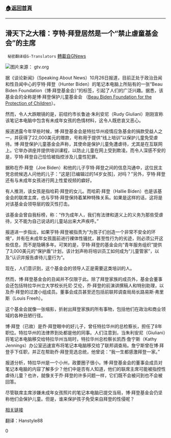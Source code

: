 ###  [:house:返回首頁](https://github.com/ourhimalayas/txt)
---

## 滑天下之大稽：亨特·拜登居然是一个“禁止虐童基金会”的主席
` 秘密翻译组G-Translators` [轉載自GNews](https://gnews.org/zh-hans/504442/)

![]()![](https://gnews-media-offload.s3.amazonaws.com/wp-content/uploads/2020/10/27191627/1-271.png)图片来源： gtv.org


据《谈论新闻》（Speaking About News）10月26日报道，目前正处于政治丑闻和性丑闻中心的亨特·拜登（Hunter Biden）的笔记本电脑上所贴有的一张“Beau Biden Foundation（博·拜登基金会）”的标签，引起了人们的广泛兴趣。据悉，该基金会的全称是博·拜登保护儿童基金会 （[Beau Biden Foundation for the Protection of Children](https://www.beaubidenfoundation.org/)）。

然而，令人大跌眼镜的是，前纽约市长鲁迪·朱利安尼（Rudy Giuliani）刚刚宣称该笔记本电脑中包含有未成年女孩的色情材料，这令人既悲哀又恶心。

报道透露今年早些时候，博·拜登基金会是特拉华州疫情应急基金的捐款受益人之一，并获得了22,000美元的赠款，号称用于提供“线上培训”以保护儿童免受虐待。博·拜登保护儿童基金会声称，其使命是保护儿童免遭虐待，尤其是在互联网上。它举办讲座并提供培训课程，以防止儿童在网上受到欺凌。而令人深感不安的是，亨特·拜登自己恰恰被指控涉及儿童性犯罪。

据称在乔·拜登（Joe Biden）和他的儿子亨特·拜登之间的信息沟通中，这位民主党总统候选人问他的儿子：“这是[已编辑过的14岁女孩]，对吗？”另外，亨特·拜登还有与未成年女孩进行网上性爱视频的癖好。

有人推测，该女孩是指哈莉·拜登的女儿。而哈莉·拜登（Hallie Biden）也是该基金会的联席主席，也与亨特·拜登保持着某种特殊关系。如果是这样的话，这将是对该基金会领导层的毁灭性打击。

该基金会曾自我标榜，称：“作为成年人，我们有法律和道义上的义务为那些受虐待，又不能为自己说话的儿童站出来大声疾呼。”

报道进一步指出，如果亨特·拜登被指责为“为孩子们创造一个非常不安全的环境”，并有在未成年女孩面前进行裸体性骚扰，甚至性行为的劣迹，则必须公开这些信息，而不是隐瞒多年。可笑的是，亨特·拜登的基金会向“青年服务组织”提供了3,000美元的“保护盾”计划，该计划声称将培训员工如何成为“儿童管家”，以及“认识并报告虐待儿童行为”。

现在，人们意识到，这个基金会的领导人正是需要这类培训的人。

然而，博·拜登基金会的丑闻并不仅限于此。除了拜登家族的成员外，基金会董事会还包括特拉华州立大学校长托尼·艾伦，乔·拜登的前演讲撰稿人和特别助理，以及乔·拜登的过渡小组成员。董事会成员甚至还包括前联邦调查局局长路易斯·弗里斯（Louis Freeh）。

这个基金会就像一张缩影，折射出拜登家族的所有事物，包括他们在政治和商业领域的各种丑陋行径。

博·拜登（已故）是乔·拜登眼中的好儿子，曾任特拉华州的总检察长，担任了8年职位。特拉华州的法律界到处都是他的同事。人们注意到，当朱利安尼（Giuliani）将笔记本电脑移交给特拉华州当局时，特拉华州总检察长凯西·詹宁斯（Kathy Jennings）办公室迅速宣布将笔记本电脑移交给了联邦调查局。詹宁斯曾在博·拜登手下任职，并正在帮助乔·拜登竞选总统，他曾说：“我一生都感激拜登一家。”

报道分析，特拉华州是一个小州，政要圈子很小。博·拜登基金会的董事会成员对笔记本电脑的内容了解多少？他们中是否有人知道，他们的联席主席可能被指控性虐待儿童？也许，就像关于乔·拜登的许多问题一样，它们既不会被问到也不会被回答。

尽管联席主席涉嫌未成年女孩照片的笔记本电脑已提交当局，博·拜登基金会仍坚称他们会保护儿童。但是，谁来保护孩子免受来自拜登的性侵呢？

[相关链接](https://speakingaboutnews.com/hunter-biden-chaired-a-foundation-to-stop-child-abuse-while-engaging-in-it/)

翻译：Hanstyle88

0
